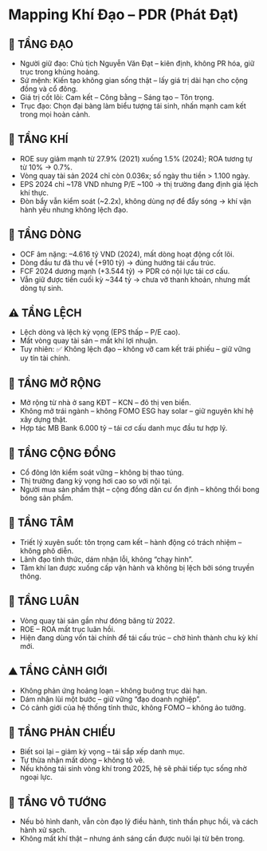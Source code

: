 
# Mapping Khí Đạo – PDR (Phát Đạt)

## 🌱 TẦNG ĐẠO
- Người giữ đạo: Chủ tịch Nguyễn Văn Đạt – kiên định, không PR hóa, giữ trục trong khủng hoảng.
- Sứ mệnh: Kiến tạo không gian sống thật – lấy giá trị dài hạn cho cộng đồng và cổ đông.
- Giá trị cốt lõi: Cam kết – Công bằng – Sáng tạo – Tôn trọng.
- Trục đạo: Chọn đại bàng làm biểu tượng tái sinh, nhấn mạnh cam kết trong mọi hoàn cảnh.

## 💨 TẦNG KHÍ
- ROE suy giảm mạnh từ 27.9% (2021) xuống 1.5% (2024); ROA tương tự từ 10% → 0.7%.
- Vòng quay tài sản 2024 chỉ còn 0.036x; số ngày thu tiền > 1.100 ngày.
- EPS 2024 chỉ ~178 VND nhưng P/E ~100 → thị trường đang định giá lệch khí thực.
- Đòn bẩy vẫn kiểm soát (~2.2x), không dùng nợ để đẩy sóng → khí vận hành yếu nhưng không lệch đạo.

## 🌊 TẦNG DÒNG
- OCF âm nặng: –4.616 tỷ VND (2024), mất dòng hoạt động cốt lõi.
- Dòng đầu tư đã thu về (+910 tỷ) → đúng hướng tái cấu trúc.
- FCF 2024 dương mạnh (+3.544 tỷ) → PDR có nội lực tái cơ cấu.
- Vẫn giữ được tiền cuối kỳ ~344 tỷ → chưa vỡ thanh khoản, nhưng mất dòng tự sinh.

## ⚠️ TẦNG LỆCH
- Lệch dòng và lệch kỳ vọng (EPS thấp – P/E cao).
- Mất vòng quay tài sản – mất khí lợi nhuận.
- Tuy nhiên: ✅ Không lệch đạo – không vỡ cam kết trái phiếu – giữ vững uy tín tài chính.

## 🎯 TẦNG MỞ RỘNG
- Mở rộng từ nhà ở sang KĐT – KCN – đô thị ven biển.
- Không mở trái ngành – không FOMO ESG hay solar – giữ nguyên khí hệ xây dựng thật.
- Hợp tác MB Bank 6.000 tỷ – tái cơ cấu danh mục đầu tư hợp lý.

## 👥 TẦNG CỘNG ĐỒNG
- Cổ đông lớn kiểm soát vững – không bị thao túng.
- Thị trường đang kỳ vọng hơi cao so với nội tại.
- Người mua sản phẩm thật – cộng đồng dân cư ổn định – không thổi bong bóng sản phẩm.

## 🧠 TẦNG TÂM
- Triết lý xuyên suốt: tôn trọng cam kết – hành động có trách nhiệm – không phô diễn.
- Lãnh đạo tỉnh thức, dám nhận lỗi, không “chạy hình”.
- Tâm khí lan được xuống cấp vận hành và không bị lệch bởi sóng truyền thông.

## 🔁 TẦNG LUÂN
- Vòng quay tài sản gần như đóng băng từ 2022.
- ROE – ROA mất trục luân hồi.
- Hiện đang dùng vốn tài chính để tái cấu trúc – chờ hình thành chu kỳ khí mới.

## ⛰ TẦNG CẢNH GIỚI
- Không phản ứng hoảng loạn – không buông trục dài hạn.
- Dám nhận lùi một bước – giữ vững “đạo doanh nghiệp”.
- Có cảnh giới của hệ thống tỉnh thức, không FOMO – không ảo tưởng.

## 🧭 TẦNG PHẢN CHIẾU
- Biết soi lại – giảm kỳ vọng – tái sắp xếp danh mục.
- Tự thừa nhận mất dòng – không tô vẽ.
- Nếu không tái sinh vòng khí trong 2025, hệ sẽ phải tiếp tục sống nhờ ngoại lực.

## 🔮 TẦNG VÔ TƯỚNG
- Nếu bỏ hình danh, vẫn còn đạo lý điều hành, tinh thần phục hồi, và cách hành xử sạch.
- Không mất khí thật – nhưng ánh sáng cần được nuôi lại từ bên trong.
